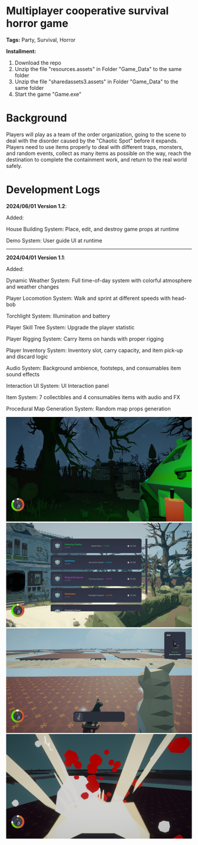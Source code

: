 # Multiplayer cooperative survival horror game
**Tags:** Party, Survival, Horror

**Installment:**
1. Download the repo
2. Unzip the file "resources.assets" in Folder "Game_Data" to the same folder
3. Unzip the file "sharedassets3.assets" in Folder "Game_Data" to the same folder
4. Start the game "Game.exe"

# Background
Players will play as a team of the order organization, going to the scene to deal with the disorder caused by the "Chaotic Spot" before it expands. Players need to use items properly to deal with different traps, monsters, and random events, collect as many items as possible on the way, reach the destination to complete the containment work, and return to the real world safely.

# Development Logs

**2024/06/01 Version 1.2**:

Added:

House Building System: Place, edit, and destroy game props at runtime

Demo System: User guide UI at runtime

--------------------------------------

**2024/04/01 Version 1.1**:

Added:

Dynamic Weather System: Full time-of-day system with colorful atmosphere and weather changes

Player Locomotion System: Walk and sprint at different speeds with head-bob

Torchlight System: Illumination and battery

Player Skill Tree System: Upgrade the player statistic

Player Rigging System: Carry Items on hands with proper rigging

Player Inventory System: Inventory slot, carry capacity, and item pick-up and discard logic

Audio System: Background ambience, footsteps, and consumables item sound effects

Interaction UI System: UI Interaction panel

Item System: 7 collectibles and 4 consumables items with audio and FX

Procedural Map Generation System: Random map props generation

![alt text](https://github.com/chenjundongted/Gamedev/blob/main/Screenshot%202024-04-01%20125631.png)
![alt text](https://github.com/chenjundongted/Gamedev/blob/main/Screenshot%202024-04-01%20132510.png)
![alt text](https://github.com/chenjundongted/Gamedev/blob/main/Screenshot%202024-04-01%20130055.png)
![alt text](https://github.com/chenjundongted/Gamedev/blob/main/Screenshot%202024-04-01%20131659.png)
